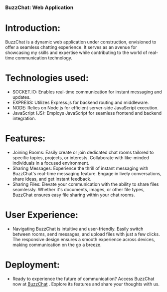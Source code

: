 ### BuzzChat: Web Application 

# Introduction:
BuzzChat is a dynamic web application under construction, envisioned to offer a seamless chatting experience. It serves as an avenue for showcasing my skills and expertise while contributing to the world of real-time communication technology.

# Technologies used:
- SOCKET.IO: Enables real-time communication for instant messaging and updates.
- EXPRESS: Utilizes Express.js for backend routing and middleware.
- NODE: Relies on Node.js for efficient server-side JavaScript execution.
- JavaScript (JS): Employs JavaScript for seamless frontend and backend integration.
 
# Features:

- Joining Rooms: Easily create or join dedicated chat rooms tailored to specific topics, projects, or interests. Collaborate with like-minded individuals in a focused environment.
- Sharing Messages: Experience the thrill of instant messaging with BuzzChat's real-time messaging feature. Engage in lively conversations, share ideas, and get instant feedback.
- Sharing Files: Elevate your communication with the ability to share files seamlessly. Whether it's documents, images, or other file types, BuzzChat ensures easy file sharing within your chat rooms.

# User Experience:
- Navigating BuzzChat is intuitive and user-friendly. Easily switch between rooms, send messages, and upload files with just a few clicks. The responsive design ensures a smooth experience across devices, making communication on the go a breeze.

# Deployment:
- Ready to experience the future of communication? Access BuzzChat now at [BuzzChat](https://buzz-chat-gamma.vercel.app/) . Explore its features and share your thoughts with us. 


